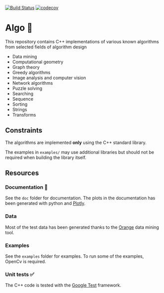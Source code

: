 [![Build Status](https://travis-ci.org/alex011235/algo.svg?branch=master)](https://travis-ci.org/alex011235/algo) [![codecov](https://codecov.io/gh/alex011235/algo/branch/master/graph/badge.svg)](https://codecov.io/gh/alex011235/algo)

Algo :rocket:
===============================
This repository contains C++ implementations of various known algorithms from selected fields of algorithm design

* Data mining
* Computational geometry
* Graph theory
* Greedy algorithms
* Image analysis and computer vision
* Network algorithms
* Puzzle solving
* Searching
* Sequence
* Sorting
* Strings
* Transforms

## Constraints

The algorithms are implemented **only** using the C++ standard library.

The examples in `examples/` may use additional libraries but should not be required when building the library itself.

## Resources

### Documentation :paperclip:

See the `doc` folder for documentation. The plots in the documentation has been generated with python and [Plotly](https://plotly.com).

### Data
Most of the test data has been generated thanks to the [Orange](https://orange.biolab.si) data mining tool.

### Examples

See the `examples` folder for examples. To run some of the examples, OpenCv is required.

### Unit tests :white_check_mark:
The C++ code is tested with the [Google Test](https://github.com/google/googletest) framework. 

